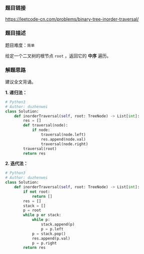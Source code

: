 ### 题目链接
https://leetcode-cn.com/problems/binary-tree-inorder-traversal/

### 题目描述
题目难度：```简单```

给定一个二叉树的根节点 ```root``` ，返回它的 **中序** 遍历。

### 解题思路
建议全文背诵。

**1. 递归法：**
```python
# Python3
# Author: duzhenwei
class Solution:
    def inorderTraversal(self, root: TreeNode) -> List[int]:
        res = []
        def traversal(node):
            if node:
                traversal(node.left)
                res.append(node.val)
                traversal(node.right)
        traversal(root)
        return res
```

**2. 迭代法：**
```python
# Python3
# Author: duzhenwei
class Solution:
    def inorderTraversal(self, root: TreeNode) -> List[int]:
        if not root:
            return []
        res = []
        stack = []
        p = root
        while p or stack:
            while p:
                stack.append(p)
                p = p.left
            p = stack.pop()
            res.append(p.val)
            p = p.right
        return res
```